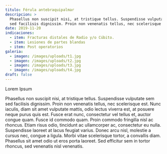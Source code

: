 ```yaml
---
titulo: Férula antebraquipalmar
descripcion: >
  Phasellus non suscipit nisi, at tristique tellus. Suspendisse vulputate sem
  sed facilisis dignissim. Proin non venenatis tellus, nec scelerisque est.
date: 2019-11-20
indicaciones:
  - item: Fracturas distales de Radio y/o Cúbito.
  - item: Lesiones de partes blandas
  - item: Post operatorios
galeria:
  - imagen: /images/uploads/t1.jpg
  - imagen: /images/uploads/t2.jpg
  - imagen: /images/uploads/t3.jpg
  - imagen: /images/uploads/t4.jpg
draft: false
---
```


Lorem Ipsum

Phasellus non suscipit nisi, at tristique tellus. Suspendisse vulputate sem sed facilisis dignissim. Proin non venenatis tellus, nec scelerisque est. Nunc iaculis, diam sit amet vulputate mattis, odio lectus viverra est, at posuere neque purus quis est. Fusce erat nunc, consectetur vel tellus et, auctor congue quam. Fusce id commodo quam. Proin commodo fringilla nisl ac rhoncus. Etiam risus odio, tincidunt ac ullamcorper ac, consectetur eu nulla. Suspendisse laoreet at lacus feugiat varius. Donec arcu nisl, molestie a cursus nec, congue a ligula. Morbi vitae scelerisque tortor, a convallis diam. Phasellus sit amet odio ut eros porta laoreet. Sed efficitur sem in tortor rhoncus, sed venenatis nisl venenatis.
